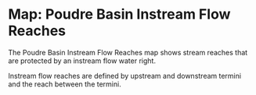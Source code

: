 # Map: Poudre Basin Instream Flow Reaches

The Poudre Basin Instream Flow Reaches map shows stream reaches that
are protected by an instream flow water right.

Instream flow reaches are defined by upstream and downstream termini and the reach between the termini.
